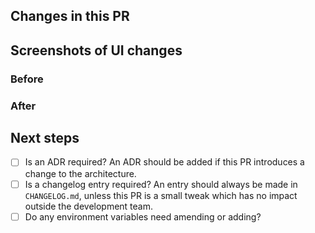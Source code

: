 ## Changes in this PR

## Screenshots of UI changes

### Before

### After

## Next steps

- [ ] Is an ADR required? An ADR should be added if this PR introduces a change to the architecture.
- [ ] Is a changelog entry required? An entry should always be made in `CHANGELOG.md`, unless this PR is a small tweak which has no impact outside the development team.
- [ ] Do any environment variables need amending or adding?
